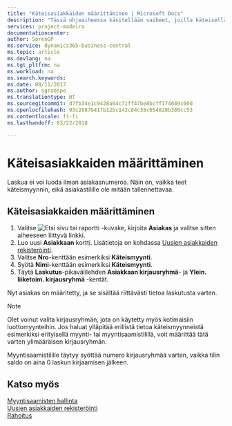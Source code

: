 ```yaml
---
title: "Käteisasiakkaiden määrittäminen | Microsoft Docs"
description: "Tässä ohjeaiheessa käsitellään vaiheet, joilla käteisellä maksava asiakas määritetään."
services: project-madeira
documentationcenter: 
author: SorenGP
ms.service: dynamics365-business-central
ms.topic: article
ms.devlang: na
ms.tgt_pltfrm: na
ms.workload: na
ms.search.keywords: 
ms.date: 08/11/2017
ms.author: sgroespe
ms.translationtype: HT
ms.sourcegitcommit: d7fb34e1c9428a64c71ff47be8bcff174649c00d
ms.openlocfilehash: 93c28879417b12bc142c84c38c054828b380cc53
ms.contentlocale: fi-fi
ms.lasthandoff: 03/22/2018

---
```

# <a name="set-up-cash-customers"></a>Käteisasiakkaiden määrittäminen
Laskua ei voi luoda ilman asiakasnumeroa. Näin on, vaikka teet käteismyynnin, eikä asiakastilille ole mitään tallennettavaa.  

## <a name="to-set-up-a-cash-customer"></a>Käteisasiakkaiden määrittäminen  
1.  Valitse ![Etsi sivu tai raportti](media/ui-search/search_small.png "Etsi sivu tai raportti -kuvake") -kuvake, kirjoita **Asiakas** ja valitse sitten aiheeseen liittyvä linkki.  
2.  Luo uusi **Asiakkaan** kortti. Lisätietoja on kohdassa [Uusien asiakkaiden rekisteröinti](sales-how-register-new-customers.md).
3.  Valitse **Nro**-kenttään esimerkiksi **Käteismyynti**.  
4.  Syötä **Nimi**-kenttään esimerkiksi **Käteismyynti**.  
5.  Täytä **Laskutus**-pikavälilehden **Asiakkaan kirjausryhmä**- ja **Ylein. liiketoim. kirjausryhmä** -kentät.  

 Nyt asiakas on määritetty, ja se sisältää riittävästi tietoa laskutusta varten.  

> [!NOTE]  
>  Olet voinut valita kirjausryhmän, jota on käytetty myös kotimaisiin luottomyynteihin. Jos haluat ylläpitää erillistä tietoa käteismyynneistä esimerkiksi erityisellä myynti- tai myyntisaamistilillä, voit määrittää tätä varten ylimääräisen kirjausryhmän.  
>   
>  Myyntisaamistilille täytyy syöttää numero kirjausryhmää varten, vaikka tilin saldo on aina 0 laskun kirjaamisen jälkeen.  

## <a name="see-also"></a>Katso myös
[Myyntisaamisten hallinta](receivables-manage-receivables.md)  
[Uusien asiakkaiden rekisteröinti](sales-how-register-new-customers.md)    
[Rahoitus](finance.md)  


